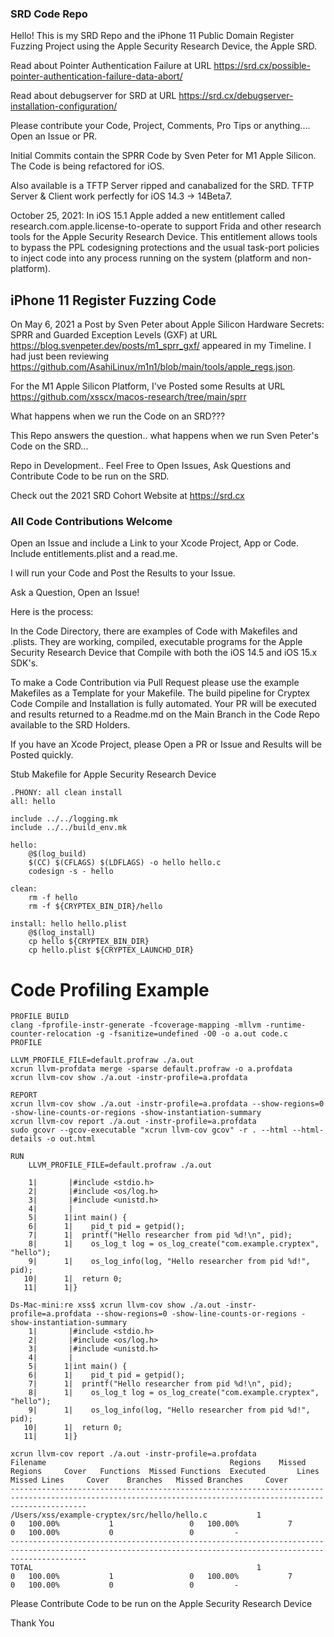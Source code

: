 ### SRD Code Repo

Hello! This is my SRD Repo and the iPhone 11 Public Domain Register Fuzzing Project using the Apple Security Research Device, the Apple SRD.

Read about Pointer Authentication Failure at URL https://srd.cx/possible-pointer-authentication-failure-data-abort/

Read about debugserver for SRD at URL https://srd.cx/debugserver-installation-configuration/

Please contribute your Code, Project, Comments, Pro Tips or anything.... Open an Issue or PR.

Initial Commits contain the SPRR Code by Sven Peter for M1 Apple Silicon. The Code is being refactored for iOS. 

Also available is a TFTP Server ripped and canabalized for the SRD. TFTP Server & Client work perfectly for iOS 14.3 -> 14Beta7.

October 25, 2021: In iOS 15.1 Apple added a new entitlement called research.com.apple.license-to-operate to support Frida and other research tools for the Apple Security Research Device. This entitlement allows tools to bypass the PPL codesigning protections and the usual task-port policies to inject code into any process running on the system (platform and non-platform).

## iPhone 11 Register Fuzzing Code

On May 6, 2021 a Post by Sven Peter about Apple Silicon Hardware Secrets: SPRR and Guarded Exception Levels (GXF) at URL https://blog.svenpeter.dev/posts/m1_sprr_gxf/ appeared in my Timeline. I had just been reviewing https://github.com/AsahiLinux/m1n1/blob/main/tools/apple_regs.json.

For the M1 Apple Silicon Platform, I've Posted some Results at URL https://github.com/xsscx/macos-research/tree/main/sprr

What happens when we run the Code on an SRD???

This Repo answers the question.. what happens when we run Sven Peter's Code on the SRD... 

Repo in Development.. Feel Free to Open Issues, Ask Questions and Contribute Code to be run on the SRD.

Check out the 2021 SRD Cohort Website at https://srd.cx

### All Code Contributions Welcome

Open an Issue and include a Link to your Xcode Project, App or Code. Include entitlements.plist and a read.me.

I will run your Code and Post the Results to your Issue.

Ask a Question, Open an Issue!

Here is the process:

In the Code Directory, there are examples of Code with Makefiles and .plists. They are working, compiled, executable programs for the Apple Security Research Device that Compile with both the iOS 14.5 and iOS 15.x SDK's.

To make a Code Contribution via Pull Request please use the example Makefiles as a Template for your Makefile. The build pipeline for Cryptex Code Compile and Installation is fully automated. Your PR will be executed and results returned to a Readme.md on the Main Branch in the Code Repo available to the SRD Holders.

If you have an Xcode Project, please Open a PR or Issue and Results will be Posted quickly.

Stub Makefile for Apple Security Research Device
```
.PHONY: all clean install
all: hello

include ../../logging.mk
include ../../build_env.mk

hello:
	@$(log_build)
	$(CC) $(CFLAGS) $(LDFLAGS) -o hello hello.c
	codesign -s - hello

clean:
	rm -f hello
	rm -f ${CRYPTEX_BIN_DIR}/hello

install: hello hello.plist
	@$(log_install)
	cp hello ${CRYPTEX_BIN_DIR}
	cp hello.plist ${CRYPTEX_LAUNCHD_DIR}

```

Code Profiling Example
=======
```
PROFILE BUILD
clang -fprofile-instr-generate -fcoverage-mapping -mllvm -runtime-counter-relocation -g -fsanitize=undefined -O0 -o a.out code.c
PROFILE

LLVM_PROFILE_FILE=default.profraw ./a.out
xcrun llvm-profdata merge -sparse default.profraw -o a.profdata
xcrun llvm-cov show ./a.out -instr-profile=a.profdata

REPORT
xcrun llvm-cov show ./a.out -instr-profile=a.profdata --show-regions=0 -show-line-counts-or-regions -show-instantiation-summary
xcrun llvm-cov report ./a.out -instr-profile=a.profdata
sudo gcovr --gcov-executable "xcrun llvm-cov gcov" -r . --html --html-details -o out.html

RUN
	LLVM_PROFILE_FILE=default.profraw ./a.out

    1|       |#include <stdio.h>
    2|       |#include <os/log.h>
    3|       |#include <unistd.h>
    4|       |
    5|      1|int main() {
    6|      1|    pid_t pid = getpid();
    7|      1|	printf("Hello researcher from pid %d!\n", pid);
    8|      1|    os_log_t log = os_log_create("com.example.cryptex", "hello");
    9|      1|    os_log_info(log, "Hello researcher from pid %d!", pid);
   10|      1|	return 0;
   11|      1|}

Ds-Mac-mini:re xss$ xcrun llvm-cov show ./a.out -instr-profile=a.profdata --show-regions=0 -show-line-counts-or-regions -show-instantiation-summary
    1|       |#include <stdio.h>
    2|       |#include <os/log.h>
    3|       |#include <unistd.h>
    4|       |
    5|      1|int main() {
    6|      1|    pid_t pid = getpid();
    7|      1|	printf("Hello researcher from pid %d!\n", pid);
    8|      1|    os_log_t log = os_log_create("com.example.cryptex", "hello");
    9|      1|    os_log_info(log, "Hello researcher from pid %d!", pid);
   10|      1|	return 0;
   11|      1|}

xcrun llvm-cov report ./a.out -instr-profile=a.profdata
Filename                                         Regions    Missed Regions     Cover   Functions  Missed Functions  Executed       Lines      Missed Lines     Cover    Branches   Missed Branches     Cover
-------------------------------------------------------------------------------------------------------------------------------------------------------------
/Users/xss/example-cryptex/src/hello/hello.c           1                 0   100.00%           1                 0   100.00%           7                 0   100.00%           0                 0         -
-------------------------------------------------------------------------------------------------------------------------------------------------------------
TOTAL                                                  1                 0   100.00%           1                 0   100.00%           7                 0   100.00%           0                 0         -

```

Please Contribute Code to be run on the Apple Security Research Device

Thank You
